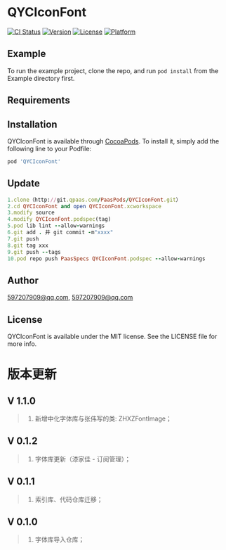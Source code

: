 # QYCIconFont

[![CI Status](https://img.shields.io/travis/597207909@qq.com/QYCIconFont.svg?style=flat)](https://travis-ci.org/597207909@qq.com/QYCIconFont)
[![Version](https://img.shields.io/cocoapods/v/QYCIconFont.svg?style=flat)](https://cocoapods.org/pods/QYCIconFont)
[![License](https://img.shields.io/cocoapods/l/QYCIconFont.svg?style=flat)](https://cocoapods.org/pods/QYCIconFont)
[![Platform](https://img.shields.io/cocoapods/p/QYCIconFont.svg?style=flat)](https://cocoapods.org/pods/QYCIconFont)

## Example

To run the example project, clone the repo, and run `pod install` from the Example directory first.

## Requirements

## Installation

QYCIconFont is available through [CocoaPods](https://cocoapods.org). To install
it, simply add the following line to your Podfile:

```ruby
pod 'QYCIconFont'
```
## Update
```ruby
1.clone（http://git.qpaas.com/PaasPods/QYCIconFont.git）
2.cd QYCIconFont and open QYCIconFont.xcworkspace
3.modify source
4.modify QYCIconFont.podspec(tag)
5.pod lib lint --allow-warnings 
6.git add . 并 git commit -m"xxxx"
7.git push
8.git tag xxx
9.git push --tags
10.pod repo push PaasSpecs QYCIconFont.podspec --allow-warnings
```
## Author

597207909@qq.com, 597207909@qq.com

## License

QYCIconFont is available under the MIT license. See the LICENSE file for more info.



# 版本更新

## V 1.1.0

> 1. 新增中化字体库与张伟写的类: ZHXZFontImage；


## V 0.1.2

> 1. 字体库更新（漆家佳 - 订阅管理）；


## V 0.1.1

> 1. 索引库、代码仓库迁移；


## V 0.1.0

> 1. 字体库导入仓库；

